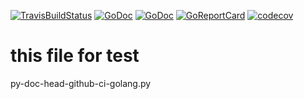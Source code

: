 [![TravisBuildStatus](https://api.travis-ci.org/sinlov/fastEncryptDecode.svg?branch=master)](https://travis-ci.org/sinlov/fastEncryptDecode)
[![GoDoc](https://godoc.org/github.com/sinlov/fastEncryptDecode?status.png)](https://godoc.org/github.com/sinlov/fastEncryptDecode/)
[![GoDoc](https://gowalker.org/github.com/sinlov/fastEncryptDecode?status.png)](https://godoc.org/github.com/sinlov/fastEncryptDecode/)
[![GoReportCard](https://goreportcard.com/badge/github.com/sinlov/fastEncryptDecode)](https://goreportcard.com/report/github.com/sinlov/fastEncryptDecode)
[![codecov](https://codecov.io/gh/sinlov/fastEncryptDecode/branch/master/graph/badge.svg)](https://codecov.io/gh/sinlov/fastEncryptDecode)
# this file for test

py-doc-head-github-ci-golang.py